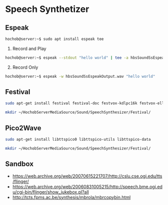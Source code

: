 # Speech Synthetizer

## Espeak

```sh
hochob@server:~$ sudo apt install espeak tee
```

1. Record and Play

```sh
hochob@server:~$ espeak --stdout "hello world" | tee -a hbsSoundSsEspeakOutput.wav | aplay -
```

2. Record Only

```sh
hochob@server:~$ espeak -w hbsSoundSsEspeakOutput.wav "hello world"
```

## Festival

```sh
sudo apt-get install festival festival-doc festvox-kdlpc16k festvox-ellpc11k
```

```sh
mkdir ~/HochobServerMediaSource/Sound/SpeechSynthesizer/Festival/
```

## Pico2Wave

```sh
sudo apt-get install libttspico0 libttspico-utils libttspico-data
```

```sh
mkdir ~/HochobServerMediaSource/Sound/SpeechSynthesizer/Festival/
```

## Sandbox
- https://web.archive.org/web/20070615221707/http://cslu.cse.ogi.edu/tts/flinger/
- https://web.archive.org/web/20060831005215/http://speech.bme.ogi.edu/cgi-bin/flinger/show_jukebox.pl?all
- http://tcts.fpms.ac.be/synthesis/mbrola/mbrcopybin.html